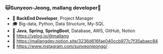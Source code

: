 ### 🐱Sunyeon-Jeong, mallang developer🐰
- 🎀 **BackEnd Developer**, Project Manager
- 🎓 Big-data, Python, Data Structure, My-SQL
- 🌈 **Java**, **Spring**, **SpringBoot**, Database, AWS, GitHub, Notion
- 📎 https://velog.io/@mallang
- 📎 https://mallangdev.notion.site/3236d616fae040ccb977c7f35abaec84
- 📎 https://www.instagram.com/sunyeonjeongg/

